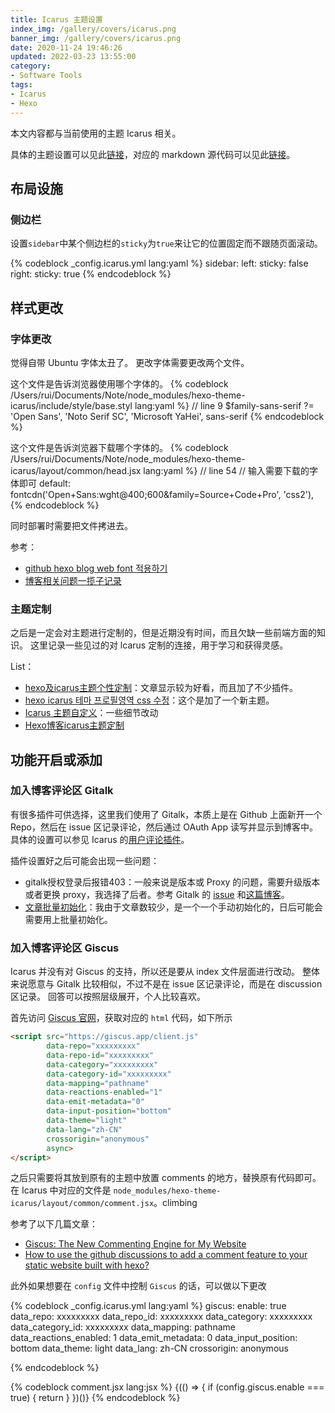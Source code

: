 ```yaml
---
title: Icarus 主题设置
index_img: /gallery/covers/icarus.png
banner_img: /gallery/covers/icarus.png
date: 2020-11-24 19:46:26
updated: 2022-03-23 13:55:00
category: 
- Software Tools
tags: 
- Icarus
- Hexo
---
```


本文内容都与当前使用的主题 Icarus 相关。

具体的主题设置可以见此[链接](https://blog.zhangruipeng.me/hexo-theme-icarus/Configuration/icarus用户指南-主题配置/#more)，对应的 markdown 源代码可以见此[链接](https://raw.githubusercontent.com/ppoffice/hexo-theme-icarus/site/source/_posts/zh-CN/Configuring-Theme.md)。

<!-- more -->

## 布局设施

### 侧边栏

设置`sidebar`中某个侧边栏的`sticky`为`true`来让它的位置固定而不跟随页面滚动。

{% codeblock _config.icarus.yml lang:yaml %}
sidebar:
    left:
        sticky: false
    right:
        sticky: true
{% endcodeblock %}

## 样式更改

### 字体更改

觉得自带 Ubuntu 字体太丑了。
更改字体需要更改两个文件。

这个文件是告诉浏览器使用哪个字体的。
{% codeblock /Users/rui/Documents/Note/node_modules/hexo-theme-icarus/include/style/base.styl lang:yaml %}
// line 9
$family-sans-serif ?= 'Open Sans', 'Noto Serif SC', 'Microsoft YaHei', sans-serif
{% endcodeblock %}

这个文件是告诉浏览器下载哪个字体的。
{% codeblock /Users/rui/Documents/Note/node_modules/hexo-theme-icarus/layout/common/head.jsx lang:yaml %}
// line 54
// 输入需要下载的字体即可
default: fontcdn('Open+Sans:wght@400;600&family=Source+Code+Pro', 'css2'),
{% endcodeblock %}

同时部署时需要把文件拷进去。

参考：
- [github hexo blog web font 적용하기](https://chinsun9.github.io/tags/web-font/)
- [博客相关问题一揽子记录](http://81.70.200.6/2020/12/16/博客相关问题一揽子记录/)

### 主题定制

之后是一定会对主题进行定制的，但是近期没有时间，而且欠缺一些前端方面的知识。
这里记录一些见过的对 lcarus 定制的连接，用于学习和获得灵感。

List：
- [hexo及icarus主题个性定制](https://angericky.github.io/2018/12/24/icarus个性定制/)：文章显示较为好看，而且加了不少插件。
- [hexo icarus 테마 프로필영역 css 수정](https://chinsun9.github.io/tags/hexo/)：这个是加了一个新主题。
- [Icarus 主题自定义](https://www.alphalxy.com/2019/03/customize-icarus)：一些细节改动
- [Hexo博客icarus主题定制](https://blog.it-follower.com/posts/2085550418.html)

## 功能开启或添加

### 加入博客评论区 Gitalk

有很多插件可供选择，这里我们使用了 Gitalk，本质上是在 Github 上面新开一个 Repo，然后在 issue 区记录评论，然后通过 OAuth App 读写并显示到博客中。
具体的设置可以参见 Icarus 的[用户评论插件](https://ppoffice.github.io/hexo-theme-icarus/Plugins/Comment/icarus用户指南-用户评论插件/)。

插件设置好之后可能会出现一些问题：
- gitalk授权登录后报错403：一般来说是版本或 Proxy 的问题，需要升级版本或者更换 proxy，我选择了后者。参考 Gitalk 的 [issue](https://github.com/gitalk/gitalk/issues/433) 和[这篇博客](https://umm.js.org/p/1d1d49e9/)。
- [文章批量初始化](https://eminoda.github.io/2021/06/16/hexo-gitalk-comment-plugins-in-github-issue/)：我由于文章数较少，是一个一个手动初始化的，日后可能会需要用上批量初始化。

### 加入博客评论区 Giscus

Icarus 并没有对 Giscus 的支持，所以还是要从 index 文件层面进行改动。
整体来说愿意与 Gitalk 比较相似，不过不是在 issue 区记录评论，而是在 discussion 区记录。
回答可以按照层级展开，个人比较喜欢。

首先访问 [Giscus 官网](https://giscus.app/zh-CN)，获取对应的 `html` 代码，如下所示
``` html
<script src="https://giscus.app/client.js"
        data-repo="xxxxxxxxx"
        data-repo-id="xxxxxxxxx"
        data-category="xxxxxxxxx"
        data-category-id="xxxxxxxxx"
        data-mapping="pathname"
        data-reactions-enabled="1"
        data-emit-metadata="0"
        data-input-position="bottom"
        data-theme="light"
        data-lang="zh-CN"
        crossorigin="anonymous"
        async>
</script>
```
之后只需要将其放到原有的主题中放置 comments 的地方，替换原有代码即可。
在 Icarus 中对应的文件是 `node_modules/hexo-theme-icarus/layout/common/comment.jsx`。climbing

参考了以下几篇文章：
- [Giscus: The New Commenting Engine for My Website](https://zhauniarovich.com/post/2021/2021-06-giscus/)
- [How to use the github discussions to add a comment feature to your static website built with hexo?](https://www.futlabs.com/2021/09/20/How-to-use-the-github-discussions-to-add-a-comment-feature-to-your-static-website-build-with-hexo/)

此外如果想要在 `config` 文件中控制 `Giscus` 的话，可以做以下更改

{% codeblock _config.icarus.yml lang:yaml %}
giscus:
  enable: true
  data_repo: xxxxxxxxx
  data_repo_id: xxxxxxxxx
  data_category: xxxxxxxxx
  data_category_id: xxxxxxxxx
  data_mapping: pathname
  data_reactions_enabled: 1
  data_emit_metadata: 0
  data_input_position: bottom
  data_theme: light
  data_lang: zh-CN
  crossorigin: anonymous

{% endcodeblock %}

{% codeblock comment.jsx lang:jsx %}
{(() => {
    if (config.giscus.enable === true) {
        return <script src="https://giscus.app/client.js"
        data-repo={config.giscus.data_repo}
        data-repo-id={config.giscus.data_repo_id}
        data-category={config.giscus.data_category}
        data-category-id={config.giscus.data_category_id}
        data-mapping={config.giscus.data_mapping}
        data-reactions-enabled={config.giscus.data_reactions_enabled}
        data-emit-metadata={config.giscus.data_emit_metadata}
        data-input-position={config.giscus.data_input_position}
        data-theme={config.giscus.data_theme}
        data-lang={config.giscus.data_lang}
        crossorigin={config.giscus.crossorigin}
        async>
        </script>
    } 
})()}
{% endcodeblock %}